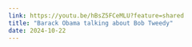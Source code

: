```yaml
---
link: https://youtu.be/hBsZ5FCeMLU?feature=shared
title: "Barack Obama talking about Bob Tweedy"
date: 2024-10-22
---
```


